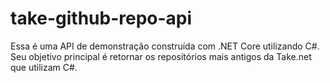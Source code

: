 # take-github-repo-api
Essa é uma API de demonstração construída com .NET Core utilizando C#. Seu objetivo principal é retornar os repositórios mais antigos da Take.net que utilizam C#.
